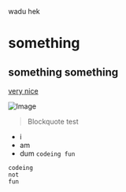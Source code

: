 wadu hek
# something

## something something

[very nice](https://www.youtube.com/watch?v=dQw4w9WgXcQ)

![Image](./assets/chikn.jpg)

> Blockquote test
- i
- am
- dum
`codeing fun`
```
codeing
not
fun
```